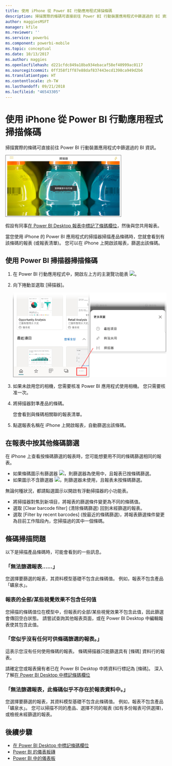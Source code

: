 ```yaml
---
title: 使用 iPhone 從 Power BI 行動應用程式掃描條碼
description: 掃描實際的條碼可直接前往 Power BI 行動裝置應用程式中篩選過的 BI 資訊。
author: maggiesMSFT
manager: kfile
ms.reviewer: ''
ms.service: powerbi
ms.component: powerbi-mobile
ms.topic: conceptual
ms.date: 10/13/2017
ms.author: maggies
ms.openlocfilehash: d221cfdc849a18ba934ebacaf58ef40999ac0117
ms.sourcegitcommit: 0ff358f1ff87e88daf837443ecd1398ca949d2b6
ms.translationtype: HT
ms.contentlocale: zh-TW
ms.lasthandoff: 09/21/2018
ms.locfileid: "46543305"
---
```

# <a name="scan-a-barcode-with-your-iphone-from-the-power-bi-mobile-app"></a>使用 iPhone 從 Power BI 行動應用程式掃描條碼
掃描實際的條碼可直接前往 Power BI 行動裝置應用程式中篩選過的 BI 資訊。

![](media/mobile-apps-scan-barcode-iphone/power-bi-barcode-scanner.png)

假設有同事[在 Power BI Desktop 報表中標記了條碼欄位](../../desktop-mobile-barcodes.md)，然後與您共用報表。 

當您使用 iPhone 的 Power BI 應用程式的掃描器掃描產品條碼時，您就會看到有該條碼的報表 (或報表清單)。 您可以在 iPhone 上開啟該報表，篩選出該條碼。

## <a name="scan-a-barcode-with-the-power-bi-scanner"></a>使用 Power BI 掃描器掃描條碼
1. 在 Power BI 行動應用程式中，開啟左上方的主瀏覽功能表 ![](media/mobile-apps-scan-barcode-iphone/pbi_iph_navmenu.png)。 
2. 向下捲動並選取 [掃描器]。 
   
    ![](media/mobile-apps-scan-barcode-iphone/power-bi-scanner.png)
3. 如果未啟用您的相機，您需要核准 Power BI 應用程式使用相機。 您只需要核准一次。 
4. 將掃描器對準產品的條碼。 
   
    您會看到與條碼相關聯的報表清單。
5. 點選報表名稱在 iPhone 上開啟報表，自動篩選出該條碼。

## <a name="filter-by-other-barcodes-while-in-a-report"></a>在報表中按其他條碼篩選
在 iPhone 上查看按條碼篩選的報表時，您可能想要用不同的條碼篩選相同的報表。

* 如果條碼圖示有篩選器 ![](media/mobile-apps-scan-barcode-iphone/power-bi-barcode-filtered-icon-black.png)，則篩選器為使用中，且報表已按條碼篩選。 
* 如果圖示不含篩選器 ![](media/mobile-apps-scan-barcode-iphone/power-bi-barcode-unfiltered-icon.png)，則篩選器未使用，且報表未按條碼篩選。 

無論何種狀況，都請點選圖示以開啟有浮動掃描器的小功能表。

* 將掃描器對焦到新項目，將報表的篩選條件變更為不同的條碼值。 
* 選取 \[Clear barcode filter] \(清除條碼篩選) 回到未經篩選的報表。
* 選取 \[Filter by recent barcodes] \(按最近的條碼篩選)，將報表篩選條件變更為目前工作階段內，您掃描過的其中一個條碼。

## <a name="issues-with-scanning-a-barcode"></a>條碼掃描問題
以下是掃描產品條碼時，可能會看到的一些訊息。

### <a name="couldnt-filter-report"></a>「無法篩選報表......」
您選擇要篩選的報表，其資料模型基礎不包含此條碼值。 例如，報表不包含產品「礦泉水」。  

### <a name="allsome-of-the-visuals-in-the-report-dont-contain-any-value"></a>報表的全部/某些視覺效果不包含任何值
您掃描的條碼值位在模型中，但報表的全部/某些視覺效果不包含此值，因此篩選會傳回空白狀態。 請嘗試查詢其他報表頁面，或在 Power BI Desktop 中編輯報表使其包含此值。 

### <a name="looks-like-you-dont-have-any-reports-that-can-be-filtered-by-barcodes"></a>「您似乎沒有任何可供條碼篩選的報表。」
這表示您沒有任何使用條碼的報表。 條碼掃描器只能篩選具有 [條碼] 資料行的報表。  

請確定您或報表擁有者已在 Power BI Desktop 中將資料行標記為 [條碼]。 深入了解[在 Power BI Desktop 中標記條碼欄位](../../desktop-mobile-barcodes.md)

### <a name="couldnt-filter-report---looks-like-this-barcode-doesnt-exist-in-the-report-data"></a>「無法篩選報表，此條碼似乎不存在於報表資料中。」
您選擇要篩選的報表，其資料模型基礎不包含此條碼值。 例如，報表不包含產品「礦泉水」。 您可以掃描不同的產品、選擇不同的報表 (如有多份報表可供選擇)，或檢視未經篩選的報表。 

## <a name="next-steps"></a>後續步驟
* [在 Power BI Desktop 中標記條碼欄位](../../desktop-mobile-barcodes.md)
* [Power BI 的儀表板磚](../end-user-tiles.md)
* [Power BI 中的儀表板](../end-user-dashboards.md)


